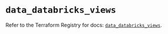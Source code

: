 # `data_databricks_views`

Refer to the Terraform Registry for docs: [`data_databricks_views`](https://registry.terraform.io/providers/databricks/databricks/1.69.0/docs/data-sources/views).

